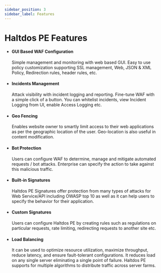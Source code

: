 ```yaml
---
sidebar_position: 3
sidebar_label: Features
---
```


# Haltdos PE Features


- #### **GUI Based WAF Configuration**  
    Simple management and monitoring with web based GUI. Easy to use policy customization supporting SSL management, Web, JSON & XML Policy, Redirection rules, header rules, etc.

- #### **Incidents Management**  
    Attack visibility with incident logging and reporting. Fine-tune WAF with a simple click of a button. You can whitelist incidents, view Incident Logging from UI, enable Access Logging etc.

- #### **Geo Fencing** 
    Enables website owner to smartly limit access to their web applications as per the geographic location of the user. Geo-location is also useful in content modification.

- #### **Bot Protection**  
    Users can configure WAF to determine, manage and mitigate automated requests / bot attacks. Enterprise can specify the action to take against this malicious traffic.

- #### **Built-in Signatures**  
    Haltdos PE Signatures offer protection from many types of attacks for Web Service/API including OWASP top 10 as well as it can help users to specify the behavior for their application.  

- #### **Custom Signatures**  
    Users can configure Haltdos PE by creating rules such as regulations on particular requests, rate limiting, redirecting requests to another site etc. 

- #### **Load Balancing** 
    It can be used to optimize resource utilization, maximize throughput, reduce latency, and ensure fault-tolerant configurations. It reduces load on any single server eliminating a single point of failure. Haltdos PE supports for multiple algorithms to distribute traffic across server farms.  